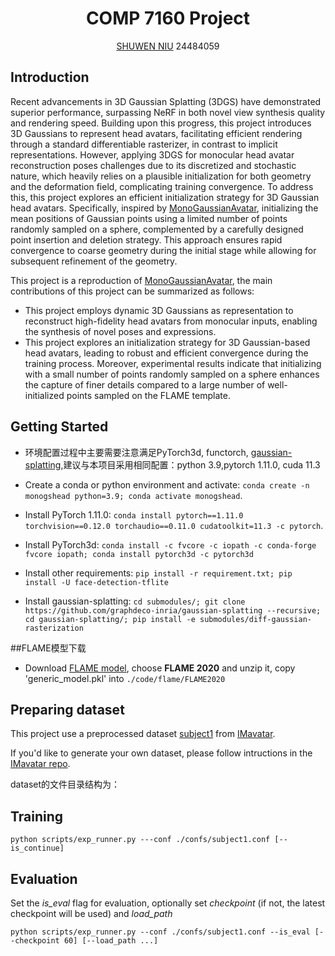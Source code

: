 <div align="center">

# <b>COMP 7160 Project</b>

[SHUWEN NIU](https://github.com/sw1014)
24484059

</div>

## Introduction
Recent advancements in 3D Gaussian Splatting (3DGS) have demonstrated superior performance, surpassing NeRF in both novel view synthesis quality and rendering speed. Building upon this progress, this project introduces 3D Gaussians to represent head avatars, facilitating efficient rendering through a standard differentiable rasterizer, in contrast to implicit representations. However, applying 3DGS for monocular head avatar reconstruction poses challenges due to its discretized and stochastic nature, which heavily relies on a plausible initialization for both geometry and the deformation field, complicating training convergence. To address this, this project explores an efficient initialization strategy for 3D Gaussian head avatars. Specifically, inspired by [MonoGaussianAvatar](https://github.com/yufan1012/MonoGaussianAvatar),
initializing the mean positions of Gaussian points using a limited number of points randomly sampled on a sphere, complemented by a carefully designed point insertion and deletion strategy. This approach ensures rapid convergence to coarse geometry during the initial stage while allowing for subsequent refinement of the geometry.

This project is a reproduction of [MonoGaussianAvatar](https://github.com/yufan1012/MonoGaussianAvatar), the main contributions of this project can be summarized as follows:
* This project employs dynamic 3D Gaussians as representation to reconstruct high-fidelity head avatars from monocular inputs, enabling the synthesis of novel poses and expressions.
* This project explores an initialization strategy for 3D Gaussian-based head avatars, leading to robust and efficient convergence during the training process. Moreover, experimental results indicate that initializing with a small number of points randomly sampled on a sphere enhances the capture of finer details compared to a large number of well-initialized points sampled on the FLAME template.


## Getting Started
* 环境配置过程中主要需要注意满足PyTorch3d, functorch, [gaussian-splatting](https://github.com/graphdeco-inria/gaussian-splatting),建议与本项目采用相同配置：python 3.9,pytorch 1.11.0, cuda 11.3

* Create a conda or python environment and activate: `conda create -n monogshead python=3.9; conda activate monogshead`.
* Install PyTorch 1.11.0:
 `conda install pytorch==1.11.0 torchvision==0.12.0 torchaudio==0.11.0 cudatoolkit=11.3 -c pytorch`.
* Install PyTorch3d:
 `conda install -c fvcore -c iopath -c conda-forge fvcore iopath; conda install pytorch3d -c pytorch3d`
* Install other requirements: `pip install -r requirement.txt; pip install -U face-detection-tflite`
* Install gaussian-splatting: 
`cd submodules/; git clone https://github.com/graphdeco-inria/gaussian-splatting --recursive; cd gaussian-splatting/; pip install -e submodules/diff-gaussian-rasterization`

##FLAME模型下载
* Download [FLAME model](https://flame.is.tue.mpg.de/download.php), choose **FLAME 2020** and unzip it, copy 'generic_model.pkl' into `./code/flame/FLAME2020`

## Preparing dataset
This project use a preprocessed dataset [subject1](https://dataset.ait.ethz.ch/downloads/IMavatar_data/data/subject1.zip) from [IMavatar](https://github.com/zhengyuf/IMavatar/).

If you'd like to generate your own dataset, please follow intructions in the [IMavatar repo](https://github.com/zhengyuf/IMavatar/tree/main/preprocess).

dataset的文件目录结构为：




## Training
```
python scripts/exp_runner.py ---conf ./confs/subject1.conf [--is_continue]
```
## Evaluation
Set the *is_eval* flag for evaluation, optionally set *checkpoint* (if not, the latest checkpoint will be used) and *load_path* 
```
python scripts/exp_runner.py --conf ./confs/subject1.conf --is_eval [--checkpoint 60] [--load_path ...]
```
